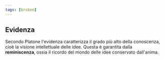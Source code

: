 ```yaml
---
tags: [broken]
---
```

## Evidenza
Secondo Platone l'evidenza caratterizza il grado più alto della conoscenza, cioè la visione intellettuale delle idee.
Questa è garantita dalla **reminiscenza**, ossia il ricordo del mondo delle idee conservato dall'anima.